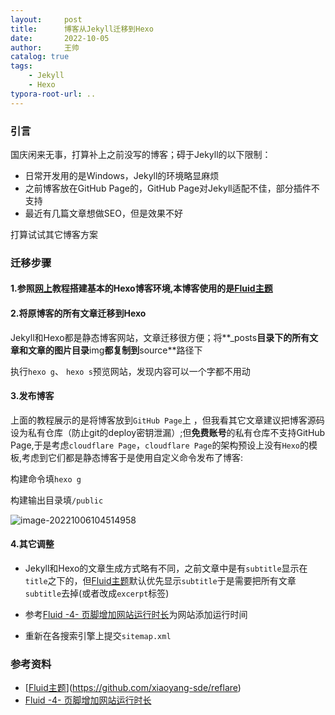```yaml
---
layout:     post
title:      博客从Jekyll迁移到Hexo
date:       2022-10-05
author:     王帅
catalog: true
tags:
    - Jekyll
    - Hexo
typora-root-url: ..
---
```


### 引言

国庆闲来无事，打算补上之前没写的博客；碍于Jekyll的以下限制：

* 日常开发用的是Windows，Jekyll的环境略显麻烦
* 之前博客放在GitHub Page的，GitHub Page对Jekyll适配不佳，部分插件不支持
* 最近有几篇文章想做SEO，但是效果不好

打算试试其它博客方案

### 迁移步骤

#### 1.参照[网上](https://blog.csdn.net/yaorongke/article/details/119089190)教程搭建基本的Hexo博客环境,本博客使用的是[Fluid主题](https://github.com/fluid-dev/hexo-theme-fluid)

#### 2.将原博客的所有文章迁移到Hexo

Jekyll和Hexo都是静态博客网站，文章迁移很方便；将**_posts**目录下的所有文章和文章的图片目录**img**都复制到**source**路径下

执行`hexo g`、 `hexo s`预览网站，发现内容可以一个字都不用动

#### 3.发布博客

上面的教程展示的是将博客放到`GitHub Page`上 ，但我看其它文章建议把博客源码设为私有仓库（防止git的deploy密钥泄漏）;但**免费账号**的私有仓库不支持GitHub Page,于是考虑`cloudflare Page`，`cloudflare Page`的架构预设上没有`Hexo`的模板,考虑到它们都是静态博客于是使用自定义命令发布了博客:

构建命令填`hexo g`

构建输出目录填`/public`

![image-20221006104514958](/img/cloudflare_pages_custom_command.png)



#### 4.其它调整

* Jekyll和Hexo的文章生成方式略有不同，之前文章中是有`subtitle`显示在`title`之下的，但[Fluid主题](https://github.com/fluid-dev/hexo-theme-fluid)默认优先显示`subtitle`于是需要把所有文章`subtitle`去掉(或者改成`excerpt`标签)

* 参考[Fluid -4- 页脚增加网站运行时长](https://www.zywvvd.com/notes/hexo/theme/fluid/fluid-run-how-long/fluid-run-how-long/)为网站添加运行时间
* 重新在各搜索引擎上提交`sitemap.xml`


### 参考资料
  * [[Fluid主题](https://github.com/fluid-dev/hexo-theme-fluid)](https://github.com/xiaoyang-sde/reflare)
  * [Fluid -4- 页脚增加网站运行时长](https://www.zywvvd.com/notes/hexo/theme/fluid/fluid-run-how-long/fluid-run-how-long/)
